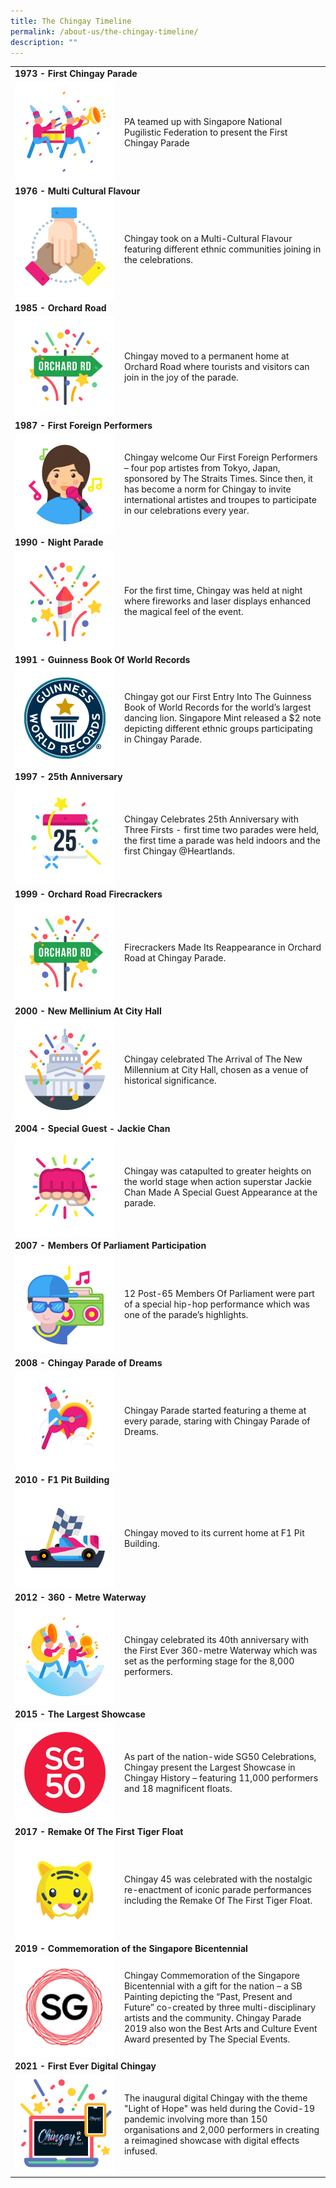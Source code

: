 ```yaml
---
title: The Chingay Timeline
permalink: /about-us/the-chingay-timeline/
description: ""
---
```

<table border="0" style="border: none;">
        <tbody>
            <tr style="border: none;">
                <td colspan="2" style="border-bottom: none;"><b>1973 - First Chingay Parade</b></td>
            </tr>
            <tr style="border: none;">
                <td width="161px" style="border-top: none;"><img src="/images/About%20Us/Timeline/first-chingay-parade.png" alt="first chingay parade" style="width:160px; float:left;right-margin:20px;" /></td>
                <td style="border-top: none;">PA teamed up with Singapore National Pugilistic Federation to present the First Chingay Parade</td>
            </tr>
            <tr style="border: none;">
                <td colspan="2" style="border-bottom: none;"><b>1976 - Multi Cultural Flavour</b></td>
            </tr>
            <tr style="border: none;">
                <td width="161px" style="border-top: none;"><img src="/images/About%20Us/Timeline/multi-cultural-flavour.png" style="width:160px; float:left;right-padding:20px;" /></td>
                <td style="border-top: none;">Chingay took on a Multi-Cultural Flavour featuring different ethnic communities joining in the celebrations.</td>
            </tr>
            <tr>
                <td colspan="2" style="border-bottom: none;"><b>1985 - Orchard Road</b></td>
            </tr>
            <tr>
                <td width="161px" style="border-top: none;"><img src="/images/About%20Us/Timeline/orchard-road.png" alt="orchard road" style="width:160px; float:left;" /></td>
                <td style="border-top: none;">Chingay moved to a permanent home at Orchard Road where tourists and visitors can join in the joy of the parade.</td>
            </tr>
            <tr>
                <td colspan="2" style="border-bottom: none;"><b>1987 - First Foreign Performers</b></td>
            </tr>
            <tr>
                <td width="161px" style="border-top: none;"><img src="/images/About%20Us/Timeline/1987.png" alt="first foreign performers" style="width:160px; float:left;" /></td>
                <td style="border-top: none;">Chingay welcome Our First Foreign Performers – four pop artistes from Tokyo, Japan, sponsored by The Straits Times. Since then, it has become a norm for Chingay to invite international artistes and troupes to participate in our celebrations every year.</td>
            </tr>
            <tr>
                <td colspan="2" style="border-bottom: none;"><b>1990 - Night Parade</b></td>
            </tr>
            <tr>
                <td width="161px" style="border-top: none;"><img src="/images/About%20Us/Timeline/1990.png" alt="night parade" style="width:160px; float:left;" /></td>
                <td style="border-top: none;">For the first time, Chingay was held at night where fireworks and laser displays enhanced the magical feel of the event.</td>
            </tr>
            <tr>
                <td colspan="2" style="border-bottom: none;"><b>1991 - Guinness Book Of World Records</b></td>
            </tr>
            <tr>
                <td width="161px" style="border-top: none;"><img src="/images/About%20Us/Timeline/1991.png" alt="guinness book of world records" style="width:160px; float:left;" /></td>
                <td style="border-top: none;">Chingay got our First Entry Into The Guinness Book of World Records for the world’s largest dancing lion. Singapore Mint released a $2 note depicting different ethnic groups participating in Chingay Parade.</td>
            </tr>
            <tr>
                <td colspan="2" style="border-bottom: none;"><b>1997 - 25th Anniversary</b></td>
            </tr>
            <tr>
                <td width="161px" style="border-top: none;"><img src="/images/About%20Us/Timeline/1997.png" alt="25th anniversary" style="width:160px; float:left;" /></td>
                <td style="border-top: none;">Chingay Celebrates 25th Anniversary with Three Firsts - first time two parades were held, the first time a parade was held indoors and the first Chingay @Heartlands.</td>
            </tr>
            <tr>
                <td colspan="2" style="border-bottom: none;"><b>1999 - Orchard Road Firecrackers</b></td>
            </tr>
            <tr>
                <td width="161px" style="border-top: none;"><img src="/images/About%20Us/Timeline/orchard-road.png" alt="orchard road firecrackers" style="width:160px; float:left;" /></td>
                <td style="border-top: none;">Firecrackers Made Its Reappearance in Orchard Road at Chingay Parade.</td>
            </tr>
            <tr>
                <td colspan="2" style="border-bottom: none;"><b>2000 - New Mellinium At City Hall</b></td>
            </tr>
            <tr>
                <td width="161px" style="border-top: none;"><img src="/images/About%20Us/Timeline/2000.png" alt="new mellinium at city hall" style="width:160px; float:left;" /></td>
                <td style="border-top: none;">Chingay celebrated The Arrival of The New Millennium at City Hall, chosen as a venue of historical significance.</td>
            </tr>
            <tr>
                <td colspan="2" style="border-bottom: none;"><b>2004 - Special Guest - Jackie Chan</b></td>
            </tr>
            <tr>
                <td width="161px" style="border-top: none;"><img src="/images/About%20Us/Timeline/2004.png" alt="special guest - jackie chen" style="width:160px; float:left;" /></td>
                <td style="border-top: none;">Chingay was catapulted to greater heights on the world stage when action superstar Jackie Chan Made A Special Guest Appearance at the parade.</td>
            </tr>
            <tr>
                <td colspan="2" style="border-bottom: none;"><b>2007 - Members Of Parliament Participation</b></td>
            </tr>
            <tr>
                <td width="161px" style="border-top: none;"><img src="/images/About%20Us/Timeline/2007.png" alt="members of parliament participation" style="width:160px; float:left;" /></td>
                <td style="border-top: none;">12 Post-65 Members Of Parliament were part of a special hip-hop performance which was one of the parade’s highlights.</td>
            </tr>
            <tr>
                <td colspan="2" style="border-bottom: none;"><b>2008 - Chingay Parade of Dreams</b></td>
            </tr>
            <tr>
                <td width="161px" style="border-top: none;"><img src="/images/About%20Us/Timeline/2008.png" alt="chingay parade of dreams" style="width:160px; float:left;" /></td>
                <td style="border-top: none;">Chingay Parade started featuring a theme at every parade, staring with Chingay Parade of Dreams.</td>
            </tr>
            <tr>
                <td colspan="2" style="border-bottom: none;"><b>2010 - F1 Pit Building</b></td>
            </tr>
            <tr>
                <td width="161px" style="border-top: none;"><img src="/images/About%20Us/Timeline/2010.png" alt="f1 pit building" style="width:160px; float:left;" /></td>
                <td style="border-top: none;">Chingay moved to its current home at F1 Pit Building.</td>
            </tr>
            <tr>
                <td colspan="2" style="border-bottom: none;"><b>2012 - 360 - Metre Waterway</b></td>
            </tr>
            <tr>
                <td width="161px" style="border-top: none;"><img src="/images/About%20Us/Timeline/2012.png" alt="360 metre waterway" style="width:160px; float:left;" /></td>
                <td style="border-top: none;">Chingay celebrated its 40th anniversary with the First Ever 360-metre Waterway which was set as the performing stage for the 8,000 performers.</td>
            </tr>
            <tr>
                <td colspan="2" style="border-bottom: none;"><b>2015 - The Largest Showcase</b></td>
            </tr>
            <tr>
                <td width="161px" style="border-top: none;"><img src="/images/About%20Us/Timeline/2015.png" alt="the largest showcase" style="width:160px; float:left;" /></td>
                <td style="border-top: none;">As part of the nation-wide SG50 Celebrations, Chingay present the Largest Showcase in Chingay History – featuring 11,000 performers and 18 magnificent floats.</td>
            </tr>
            <tr>
                <td colspan="2" style="border-bottom: none;"><b>2017 - Remake Of The First Tiger Float</b></td>
            </tr>
            <tr>
                <td width="161px" style="border-top: none;"><img src="/images/About%20Us/Timeline/2017.png" alt="remake of the first tiger float" style="width:160px; float:left;" /></td>
                <td style="border-top: none;">Chingay 45 was celebrated with the nostalgic re-enactment of iconic parade performances including the Remake Of The First Tiger Float.</td>
            </tr>
            <tr>
                <td colspan="2" style="border-bottom: none;"><b>2019 - Commemoration of the Singapore Bicentennial</b></td>
            </tr>
            <tr>
                <td width="161px" style="border-top: none;"><img src="/images/About%20Us/Timeline/2019.png" alt="2commemoration of the singapore bicentennial" style="width:160px; float:left;" /></td>
                <td style="border-top: none;">Chingay Commemoration of the Singapore Bicentennial with a gift for the nation – a SB Painting depicting the “Past, Present and Future” co-created by three multi-disciplinary artists and the community. Chingay Parade 2019 also won the Best Arts and Culture Event Award presented by The Special Events.</td>
            </tr>
            <tr>
                <td colspan="2" style="border-bottom: none;"><b>2021 - First Ever Digital Chingay</b></td>
            </tr>
            <tr>
                <td width="161px" style="border-top: none;"><img src="/images/About%20Us/Timeline/2021.png" alt="first ever digital chingay" style="width:160px; float:left;" /></td>
                <td style="border-top: none;">The inaugural digital Chingay with the theme "Light of Hope" was held during the Covid-19 pandemic involving more than 150 organisations and 2,000 performers in creating a reimagined showcase with digital effects infused.</td>
            </tr>
        </tbody>
    </table>